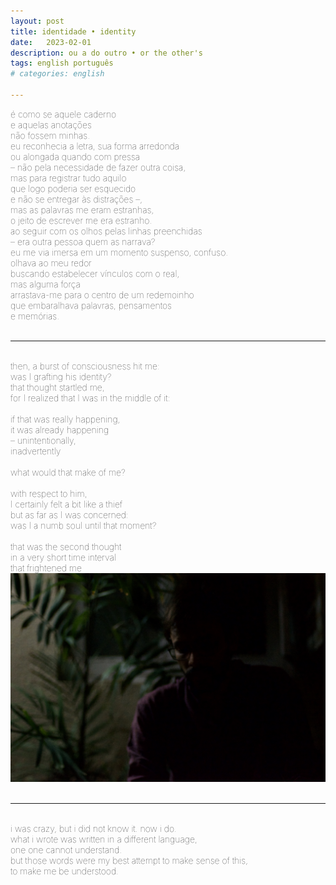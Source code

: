 ```yaml
---
layout: post
title: identidade • identity
date:   2023-02-01
description: ou a do outro • or the other's
tags: english português
# categories: english

---
```


<span style="font-size:14px;font-weight:lighter">
é como se aquele caderno 
<br> e aquelas anotações
<br> não fossem minhas.
<br> eu reconhecia a letra, sua forma arredonda 
<br> ou alongada quando com pressa
<br> – não pela necessidade de fazer outra coisa,
<br> mas para registrar tudo aquilo
<br> que logo poderia ser esquecido 
<br> e não se entregar às distrações –,
<br> mas as palavras me eram estranhas, 
<br> o jeito de escrever me era estranho.
<br> ao seguir com os olhos pelas linhas preenchidas
<br> – era outra pessoa quem as narrava?
<br> eu me via imersa em um momento suspenso, confuso.
<br> olhava ao meu redor
<br> buscando estabelecer vínculos com o real,
<br> mas alguma força 
<br> arrastava-me para o centro de um redemoinho 
<br> que embaralhava palavras, pensamentos 
<br> e memórias.
</span>
<br>
<br>
<hr>

<span style="font-size:14px;font-weight:lighter">
<br> then, a burst of consciousness hit me:
<br> was I grafting his identity?
<br> that thought startled me,
<br> for I realized that I was in the middle of it:
<br> 
<br> if that was really happening,
<br> it was already happening
<br> – unintentionally,
<br> inadvertently
<br> 
<br> what would that make of me?
<br> 
<br> with respect to him,
<br> I certainly felt a bit like a thief
<br> but as far as I was concerned:
<br> was I a numb soul until that moment?
<br> 
<br> that was the second thought
<br> in a very short time interval
<br> that frightened me
</span>

<div>
    <img src="/assets/img/portrait.jpg" class="my-image rounded z-depth-1">
</div>
<br>
<hr>

<span style="font-size:14px;font-weight:lighter"> 
<br> i was crazy, but i did not know it. now i do.
<br> what i wrote was written in a different language, 
<br> one one cannot understand.
<br> but those words were my best attempt to make sense of this,
<br> to make me be understood.
</span>
<br>
<br>